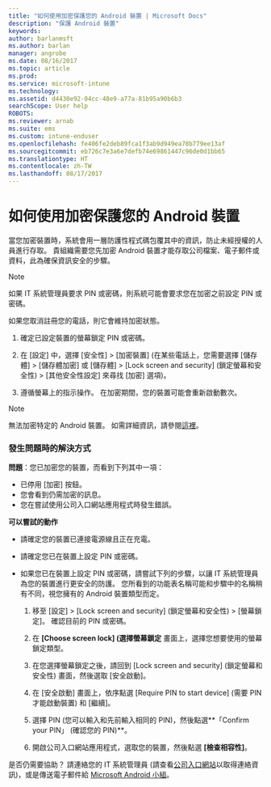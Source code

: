 ```yaml
---
title: "如何使用加密保護您的 Android 裝置 | Microsoft Docs"
description: "保護 Android 裝置"
keywords: 
author: barlanmsft
ms.author: barlan
manager: angrobe
ms.date: 08/16/2017
ms.topic: article
ms.prod: 
ms.service: microsoft-intune
ms.technology: 
ms.assetid: d4430e92-04cc-48e9-a77a-81b95a90b6b3
searchScope: User help
ROBOTS: 
ms.reviewer: arnab
ms.suite: ems
ms.custom: intune-enduser
ms.openlocfilehash: fe406fe2deb89fca1f3ab9d949ea78b779ee13af
ms.sourcegitcommit: eb726c7e3a6e7defb74e69861447c96de0d1bb65
ms.translationtype: HT
ms.contentlocale: zh-TW
ms.lasthandoff: 08/17/2017
---
```

# <a name="how-to-protect-your-android-device-using-encryption"></a>如何使用加密保護您的 Android 裝置

當您加密裝置時，系統會用一層防護性程式碼包覆其中的資訊，防止未經授權的人員進行存取。 貴組織需要您先加密 Android 裝置才能存取公司檔案、電子郵件或資料，此為確保資訊安全的步驟。

> [!Note]
> 如果 IT 系統管理員要求 PIN 或密碼，則系統可能會要求您在加密之前設定 PIN 或密碼。

如果您取消註冊您的電話，則它會維持加密狀態。

1.  確定已設定裝置的螢幕鎖定 PIN 或密碼。

2.  在 [設定] 中，選擇 [安全性] > [加密裝置]
    (在某些電話上，您需要選擇 [儲存體] > [儲存體加密] 或 [儲存體] > [Lock screen and security] \(鎖定螢幕和安全性) > [其他安全性設定] 來尋找 [加密] 選項)。

3.  遵循螢幕上的指示操作。 在加密期間，您的裝置可能會重新啟動數次。

> [!Note]
> 無法加密特定的 Android 裝置。 如需詳細資訊，請參閱[這裡](your-device-appears-encrypted-but-cp-says-otherwise-android.md)。

### <a name="what-to-do-if-you-have-issues"></a>發生問題時的解決方式
**問題**：您已加密您的裝置，而看到下列其中一項：

- 已停用 [加密] 按鈕。
- 您會看到仍需加密的訊息。
- 您在嘗試使用公司入口網站應用程式時發生錯誤。

**可以嘗試的動作**

- 請確定您的裝置已連接電源線且正在充電。
- 請確定您已在裝置上設定 PIN 或密碼。
- 如果您已在裝置上設定 PIN 或密碼，請嘗試下列的步驟，以讓 IT 系統管理員為您的裝置進行更安全的防護。 您所看到的功能表名稱可能和步驟中的名稱稍有不同，視您擁有的 Android 裝置類型而定。

    1. 移至 [設定] > [Lock screen and security] \(鎖定螢幕和安全性) > [螢幕鎖定]。 確認目前的 PIN 或密碼。

    2. 在 **[Choose screen lock] \(選擇螢幕鎖定** 畫面上，選擇您想要使用的螢幕鎖定類型。 

    3. 在您選擇螢幕鎖定之後，請回到 [Lock screen and security] \(鎖定螢幕和安全性) 畫面，然後選取 [安全啟動]。 
    
    4. 在 [安全啟動] 畫面上，依序點選 [Require PIN to start device] (需要 PIN 才能啟動裝置) 和 [繼續]。

    5. 選擇 PIN (您可以輸入和先前輸入相同的 PIN)，然後點選**「Confirm your PIN」 (確認您的 PIN)**。

    6. 開啟公司入口網站應用程式，選取您的裝置，然後點選 **[檢查相容性]**。

是否仍需要協助？ 請連絡您的 IT 系統管理員 (請查看[公司入口網站](http://portal.manage.microsoft.com)以取得連絡資訊)，或是傳送電子郵件給 <a href="mailto:wintunedroidfbk@microsoft.com?subject=I'm having trouble with encryption on my Android device&body=Describe the issue you're experiencing here.">Microsoft Android 小組</a>。
